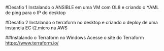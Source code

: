 #Desafio 1
Instalando o ANSIBLE em uma VM com OL8 e criando o YAML de ping para o IP do desktop


#Desafio 2
Instalando o terraform no desktop e criando o deploy de uma instancia EC t2.micro na AWS

##Instalando o Terraform no Windows
Acesse o site do Terraform<br>
https://www.terraform.io/
